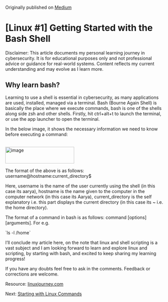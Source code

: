 Originally published on [Medium](https://medium.com/@aarya-sarfare/getting-started-with-the-bash-shell-4a983d6d04a8)

<h1>[Linux #1] Getting Started with the Bash Shell</h1>

Disclaimer: This article documents my personal learning journey in cybersecurity. It is for educational purposes only and not professional advice or guidance for real-world systems. Content reflects my current understanding and may evolve as I learn more.

<h2>Why learn bash?</h2> 
<p>Learning to use a shell is essential in cybersecurity, as many applications are used, installed, managed via a terminal. Bash (Bourne Again Shell) is basically the place where we execute commands, bash is one of the shells along side zsh and other shells. Firstly, hit ctrl+alt+t to launch the terminal, or use the app launcher to open the terminal.

In the below image, it shows the necessary information we need to know before executing a command: </p>
<br>
<img width="217" height="52" alt="image" src="https://github.com/user-attachments/assets/6d29cf38-49c0-4891-b078-43b5f5d61a38" />

The format of the above is as follows: username@hostname:current_directory$

Here, username is the name of the user currently using the shell (in this case its aarya), hostname is the name given to the computer in the computer network (in this case its Aarya), current_directory is the self explanatory i.e. this part displays the current directory (in this case its ~ i.e. the home directory).

The format of a command in bash is as follows: command [options] [arguments]. For e.g.

<p>`ls -l /home`</p>

I’ll conclude my article here, on the note that linux and shell scripting is a vast subject and I am looking forward to learn and explore linux and scripting, by starting with bash, and excited to keep sharing my learning progress!

If you have any doubts feel free to ask in the comments. Feedback or corrections are welcome.

Resource: [linuxjourney.com](https://linuxjourney.com/)

Next: [Starting with Linux Commands](https://github.com/aarya095/cyber-blog/blob/main/linux_series/%5BLinux%20%232%5D%20Understanding%20the%20Shell%20Environment.md)
